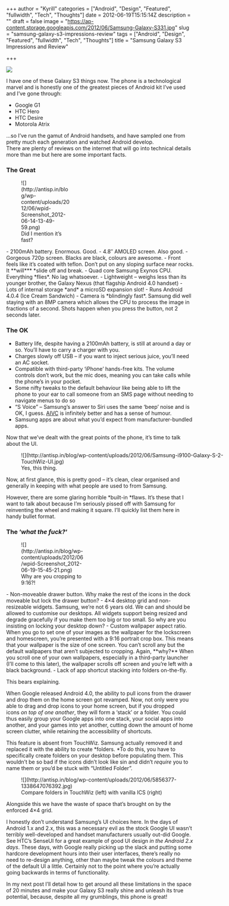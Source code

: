 +++
author = "Kyrill"
categories = ["Android", "Design", "Featured", "fullwidth", "Tech", "Thoughts"]
date = 2012-06-19T15:15:14Z
description = ""
draft = false
image = "https://ap-content.storage.googleapis.com/2012/06/Samsung-Galaxy-S331.jpg"
slug = "samsung-galaxy-s3-impressions-review"
tags = ["Android", "Design", "Featured", "fullwidth", "Tech", "Thoughts"]
title = "Samsung Galaxy S3 Impressions and Review"

+++


![](http://www.androidauthority.com/wp-content/uploads/2012/06/Samsung-Galaxy-S33.jpg)

I have one of these Galaxy S3 things now. The phone is a technological marvel and is honestly one of the greatest pieces of Android kit I’ve used and I’ve gone through:

- Google G1
- HTC Hero
- HTC Desire
- Motorola Atrix

<div>…so I’ve run the gamut of Android handsets, and have sampled one from pretty much each generation and watched Android develop.</div>There are plenty of reviews on the internet that will go into technical details more than me but here are some important facts.

### The Great

<figure class="thumbnail wp-caption alignright" id="attachment_1679" style="width: 133px">
![](http://antisp.in/blog/wp-content/uploads/2012/06/wpid-Screenshot_2012-06-14-13-49-59.png)
<figcaption class="caption wp-caption-text">Did I mention it’s fast?</figcaption></figure>- 2100mAh battery. Enormous. Good.
- 4.8″ AMOLED screen. Also good.
- Gorgeous 720p screen. Blacks are black, colours are awesome.
- Front feels like it’s coated with teflon. Don’t put on any sloping surface near rocks. It **will*** *slide off and break.
- Quad core Samsung Exynos CPU. Everything *flies*. No lag whatsoever.
- Lightweight – weighs less than its younger brother, the Galaxy Nexus (that flagship Android 4.0 handset)
- Lots of internal storage *and* a microSD expansion slot!
- Runs Android 4.0.4 (Ice Cream Sandwich)
- Camera is *blindingly fast*. Samsung did well staying with an 8MP camera which allows the CPU to process the image in fractions of a second. Shots happen when you press the button, not 2 seconds later.

### The OK

- Battery life, despite having a 2100mAh battery, is still at around a day or so. You’ll have to carry a charger with you.
- Charges slowly off USB – if you want to inject serious juice, you’ll need an AC socket.
- Compatible with third-party ‘iPhone’ hands-free kits. The volume controls don’t work, but the mic does, meaning you can take calls while the phone’s in your pocket.
- Some nifty tweaks to the default behaviour like being able to lift the phone to your ear to call someone from an SMS page without needing to navigate menus to do so
- “S Voice” – Samsung’s answer to Siri uses the same ‘beep’ noise and is OK, I guess. [AIVC](https://play.google.com/store/apps/details?id=yourapp24.android.tools.alice_lite "Alice AI Voice Controller") is infinitely better and has a sense of humour.
- Samsung apps are about what you’d expect from manufacturer-bundled apps.

Now that we’ve dealt with the great points of the phone, it’s time to talk about the UI.

<figure class="thumbnail wp-caption aligncenter" id="attachment_2193" style="width: 594px">
![](http://antisp.in/blog/wp-content/uploads/2012/06/Samsung-i9100-Galaxy-S-2-TouchWiz-UI.jpg)
<figcaption class="caption wp-caption-text">Yes, this thing.</figcaption></figure>Now, at first glance, this is pretty good – it’s clean, clear organised and generally in keeping with what people are used to from Samsung.

However, there are some glaring horrible *built-in *flaws. It’s these that I want to talk about because I’m seriously pissed off with Samsung for reinventing the wheel and making it square. I’ll quickly list them here in handy bullet format.

### The ‘*what the fuck?*‘

<figure class="thumbnail wp-caption alignright" id="attachment_1682" style="width: 171px">
![](http://antisp.in/blog/wp-content/uploads/2012/06/wpid-Screenshot_2012-06-19-15-45-21.png)
<figcaption class="caption wp-caption-text">Why are you cropping to 9:16?!</figcaption></figure>- Non-moveable drawer button. Why make the rest of the icons in the dock moveable but lock the drawer button?
- 4×4 desktop grid and non-resizeable widgets. Samsung, we’re not 6 years old. We can and should be allowed to customise our desktops. All widgets support being resized and degrade gracefully if you make them too big or too small. So why are you insisting on locking your desktop down?
- Custom wallpaper aspect ratio. When you go to set one of your images as the wallpaper for the lockscreen and homescreen, you’re presented with a 9:16 portrait crop box. This means that your wallpaper is the size of one screen. You can’t scroll any but the default wallpapers that aren’t subjected to cropping. Again, **why?** When you scroll one of your own wallpapers, especially in a third-party launcher (I’ll come to this later), the wallpaper scrolls off screen and you’re left with a black background.
- Lack of app shortcut stacking into folders on-the-fly.

This bears explaining.

When Google released Android 4.0, the ability to pull icons from the drawer and drop them on the home screen got revamped. Now, not only were you able to drag and drop icons to your home screen, but if you dropped icons *on top of one another*, they will form a ‘stack’ or a folder. You could thus easily group your Google apps into one stack, your social apps into another, and your games into yet another, cutting down the amount of home screen clutter, while retaining the accessibility of shortcuts.

This feature is absent from TouchWiz. Samsung actually removed it and replaced it with the ability to create *folders. *To do this, you have to specifically create folders on your desktop before populating them. This wouldn’t be so bad if the icons didn’t look like sin and didn’t *require* you to name them or you’d be stuck with “Untitled Folder”.

<figure class="thumbnail wp-caption aligncenter" id="attachment_1685" style="width: 435px">
![](http://antisp.in/blog/wp-content/uploads/2012/06/5856377-1338647076392.jpg)<figcaption class="caption wp-caption-text">Compare folders in TouchWiz (left) with vanilla ICS (right)
</figcaption></figure>Alongside this we have the waste of space that’s brought on by the enforced 4×4 grid.

I honestly don’t understand Samsung’s UI choices here. In the days of Android 1.x and 2.x, this was a necessary evil as the stock Google UI wasn’t terribly well-developed and handset manufacturers usually out-did Google. See HTC’s SenseUI for a great example of good UI design *in the Android 2.x days*. These days, with Google really picking up the slack and putting some hardcore development hours into their user interfaces, there’s really no need to re-design anything, other than maybe tweak the colours and theme of the default UI a little. Certainly not to the point where you’re actually going backwards in terms of functionality.

In my next post I’ll detail how to get around all these limitations in the space of 20 minutes and make your Galaxy S3 really shine and unleash its true potential, because, despite all my grumblings, this phone is great!


